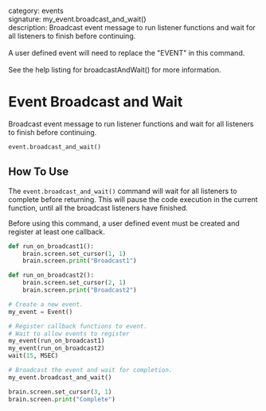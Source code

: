 category: events  
signature: my_event.broadcast_and_wait()    
description: Broadcast event message to run listener functions and wait for all listeners to finish before continuing.<br /><br />A user defined event will need to replace the "EVENT" in this command.<br /><br />See the help listing for broadcastAndWait() for more information.  

# Event Broadcast and Wait

Broadcast event message to run listener functions and wait for all listeners to finish before continuing.

```python
event.broadcast_and_wait()
```

## How To Use

The `event.broadcast_and_wait()` command will wait for all listeners to complete before returning. This will pause the code execution in the current function, until all the broadcast listeners have finished.

Before using this command, a user defined event must be created and register at least one callback.

```python
def run_on_broadcast1():
    brain.screen.set_cursor(1, 1)
    brain.screen.print("Broadcast1")

def run_on_broadcast2():
    brain.screen.set_cursor(2, 1)
    brain.screen.print("Broadcast2")

# Create a new event.
my_event = Event()

# Register callback functions to event.
# Wait to allow events to register
my_event(run_on_broadcast1)
my_event(run_on_broadcast2)
wait(15, MSEC)

# Broadcast the event and wait for completion.
my_event.broadcast_and_wait()

brain.screen.set_cursor(3, 1)
brain.screen.print("Complete")
```

<advanced>
</advanced>